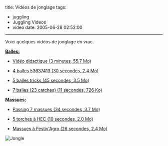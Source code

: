 title: Vidéos de jonglage
tags:
  - juggling
  - Juggling Videos
  - video
date: 2005-06-28 02:52:00
---

Voici quelques vidéos de jonglage en vrac.

<u>**Balles:**</u>

- [Vidéo didactique (3 minutes, 55.7 Mo)](/files/jonglage/videos/neyric_in_nx.avi)

- [4 balles 53637413 (30 secondes, 2.4 Mo)](/files/jonglage/videos/4b_53637413.avi)

- [5 balles tricks (45 secondes, 3.5 Mo)](/files/jonglage/videos/5balls_tricks.avi)

- [7 balles (23 catches) (11 secondes, 726 Ko)](/files/jonglage/videos/7balles.avi)

<u>**Massues:**</u>

- [Passing 7 massues (34 secondes, 3.7 Mo)](/files/jonglage/videos/7clubs_passing.avi)

- [5 torches à  HEC (10 secondes, 2.0 Mo)](/files/jonglage/videos/5torches_HEC.avi)

- [Massues à Festiv'Agro (26 secondes, 2.4 Mo)](/files/jonglage/videos/festivagro_massues.avi)

![Jongle](/images/posts/jonglage/neyric-bollas.jpg)